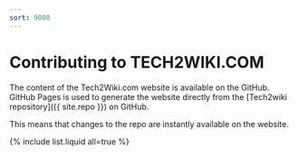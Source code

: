 ```yaml
---
sort: 9000
---
```

# Contributing to TECH2WIKI.COM

The content of the Tech2Wiki.com website is available on the GitHub. GitHub Pages is used to generate the website directly from the [Tech2wiki repository]({{ site.repo }}) on GitHub.

This means that changes to the repo are instantly available on the website.

{% include list.liquid all=true %}
